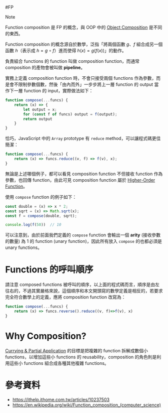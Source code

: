 #FP

>[!Note]
>Function composition 是 FP 的概念，與 OOP 中的 [Object Composition](</Programming Language/Object Composition.md>) 是不同的東西。

Function composition 的概念源自於數學，泛指「將兩個函數 $g$、$f$ 組合成另一個函數 $h$（表示成 $h=g \circ f$）進而使得 $h(x)=g(f(x))$」的動作。

負責組合 functions 的 function 叫做 composition function，而通常 composition 的產物會被叫做 **pipeline**。

實務上定義 composition function 時，不會只接受兩個 functions 作為參數，而是會不限制參數個數，然後「由內而外」一步步將上一層 function 的 output 當作下一層 function 的 input，實際做法如下：

```JavaScript
function compose(...funcs) {
    return (x) => {
        let output = x;
        for (const f of funcs) output = f(output);
        return output
    }
}
```

恰巧，JavaScript 中的 `Array` prototype 有 `reduce` method，可以讓程式碼更佳簡潔：

```JavaScript
function compose(...funcs) {
    return (x) => funcs.reduce((v, f) => f(v), x);
}
```

無論是上述哪個例子，都可以看見 composition function 不但接收 function 作為參數，也回傳 function，由此可見 composition function 屬於 [Higher-Order Function](</Programming Language/Higher-Order Function.md>)。

使用 `compose` function 的例子如下：

```JavaScript
const double = (x) => x * 2;
const sqrt = (x) => Math.sqrt(x);
const f = compose(double, sqrt);

console.log(f(50))  // 10
```

可以注意到，由於前面我們定義的 `compose` function 會輸出一個 **arity** (接收參數的數量) 為 1 的 function (unary function)，因此所有放入 `compose` 的也都必須是 unary functions。

# Functions 的呼叫順序

請注意 composed functions 被呼叫的順序，以上面的程式碼而言，順序是由左往右的，不過其實嚴格來說，這個順序和本文開頭寫的數學定義是相反的，若要求完全符合數學上的定義，應將 composition function 改寫為：

```JavaScript
function compose(...funcs) {
    return (x) => funcs.reverse().reduce((v, f)=>f(v), x)
}
```

# Why Composition?

[Currying & Partial Application](</Programming Language/Currying & Partial Application.md>) 的目標是把複雜的 function 拆解成數個小 functions，以增加這些小 functions 的 reusability，composition 的角色則是利用這些小 functions 組合成各種其他複雜 functions。

# 參考資料

- <https://ithelp.ithome.com.tw/articles/10237503>
- <https://en.wikipedia.org/wiki/Function_composition_(computer_science)>
